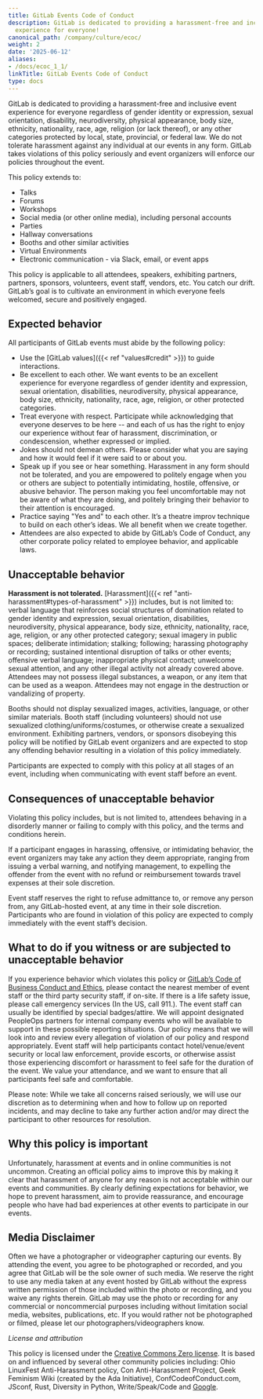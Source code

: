```yaml
---
title: GitLab Events Code of Conduct
description: GitLab is dedicated to providing a harassment-free and inclusive event
  experience for everyone!
canonical_path: /company/culture/ecoc/
weight: 2
date: '2025-06-12'
aliases:
- /docs/ecoc_1_1/
linkTitle: GitLab Events Code of Conduct
type: docs
---
```


GitLab is dedicated to providing a harassment-free and inclusive event experience for everyone regardless of gender identity or expression, sexual orientation, disability, neurodiversity, physical appearance, body size, ethnicity, nationality, race, age, religion (or lack thereof), or any other categories protected by local, state, provincial, or federal law. We do not tolerate harassment against any individual at our events in any form. GitLab takes violations of this policy seriously and event organizers will enforce our policies throughout the event.

This policy extends to:

- Talks
- Forums
- Workshops
- Social media (or other online media), including personal accounts
- Parties
- Hallway conversations
- Booths and other similar activities
- Virtual Environments
- Electronic communication - via Slack, email, or event apps

This policy is applicable to all attendees, speakers, exhibiting partners, partners, sponsors, volunteers, event staff, vendors, etc. You catch our drift. GitLab’s goal is to cultivate an environment in which everyone feels welcomed, secure and positively engaged.

## Expected behavior

All participants of GitLab events must abide by the following policy:

- Use the [GitLab values]({{< ref "values#credit" >}}) to guide interactions.
- Be excellent to each other. We want events to be an excellent experience for everyone regardless of gender identity and expression, sexual orientation, disabilities, neurodiversity, physical appearance, body size, ethnicity, nationality, race, age, religion, or other protected categories.
- Treat everyone with respect. Participate while acknowledging that everyone deserves to be here -- and each of us has the right to enjoy our experience without fear of harassment, discrimination, or condescension, whether expressed or implied.
- Jokes should not demean others. Please consider what you are saying and how it would feel if it were said to or about you.
- Speak up if you see or hear something. Harassment in any form should not be tolerated, and you are empowered to politely engage when you or others are subject to potentially intimidating, hostile, offensive, or abusive behavior. The person making you feel uncomfortable may not be aware of what they are doing, and politely bringing their behavior to their attention is encouraged.
- Practice saying "Yes and" to each other. It’s a theatre improv technique to build on each other’s ideas. We all benefit when we create together.
- Attendees are also expected to abide by GitLab’s Code of Conduct, any other corporate policy related to employee behavior, and applicable laws.

## Unacceptable behavior

**Harassment is not tolerated.** [Harassment]({{< ref "anti-harassment#types-of-harassment" >}}) includes, but is not limited to: verbal language that reinforces social structures of domination related to gender identity and expression, sexual orientation, disabilities, neurodiversity, physical appearance, body size, ethnicity, nationality, race, age, religion, or any other protected category; sexual imagery in public spaces; deliberate intimidation; stalking; following; harassing photography or recording; sustained intentional disruption of talks or other events; offensive verbal language; inappropriate physical contact; unwelcome sexual attention, and any other illegal activity not already covered above.
Attendees may not possess illegal substances, a weapon, or any item that can be used as a weapon. Attendees may not engage in the destruction or vandalizing of property.

Booths should not display sexualized images, activities, language, or other similar materials. Booth staff (including volunteers) should not use sexualized clothing/uniforms/costumes, or otherwise create a sexualized environment. Exhibiting partners, vendors, or sponsors disobeying this policy will be notified by GitLab event organizers and are expected to stop any offending behavior resulting in a violation of this policy immediately.

Participants are expected to comply with this policy at all stages of an event, including when communicating with event staff before an event.

## Consequences of unacceptable behavior

Violating this policy includes, but is not limited to, attendees behaving in a disorderly manner or failing to comply with this policy, and the terms and conditions herein.

If a participant engages in harassing, offensive, or intimidating behavior, the event organizers may take any action they deem appropriate, ranging from issuing a verbal warning, and notifying management, to expelling the offender from the event with no refund or reimbursement towards travel expenses at their sole discretion.

Event staff reserves the right to refuse admittance to, or remove any person from, any GitLab-hosted event, at any time in their sole discretion. Participants who are found in violation of this policy are expected to comply immediately with the event staff’s decision.

## What to do if you witness or are subjected to unacceptable behavior

If you experience behavior which violates this policy or [GitLab’s Code of Business Conduct and Ethics](https://ir.gitlab.com/static-files/7d8c7eb3-cb17-4d68-a607-1b7a1fa1c95d), please contact the nearest member of event staff or the third party security staff, if on-site. If there is a life safety issue, please call emergency services (In the US, call 911.). The event staff can usually be identified by special badges/attire. We will appoint designated PeopleOps partners for internal company events who will be available to support in these possible reporting situations. Our policy means that we will look into and review every allegation of violation of our policy and respond appropriately. Event staff will help participants contact hotel/venue/event security or local law enforcement, provide escorts, or otherwise assist those experiencing discomfort or harassment to feel safe for the duration of the event. We value your attendance, and we want to ensure that all participants feel safe and comfortable.

Please note: While we take all concerns raised seriously, we will use our discretion as to determining when and how to follow up on reported incidents, and may decline to take any further action and/or may direct the participant to other resources for resolution.

## Why this policy is important

Unfortunately, harassment at events and in online communities is not uncommon. Creating an official policy aims to improve this by making it clear that harassment of anyone for any reason is not acceptable within our events and communities.
By clearly defining expectations for behavior, we hope to prevent harassment, aim to provide reassurance, and encourage people who have had bad experiences at other events to participate in our events.

## Media Disclaimer

Often we have a photographer or videographer capturing our events. By attending the event, you agree to be photographed or recorded, and you agree that GitLab will be the sole owner of such media. We reserve the right to use any media taken at any event hosted by GitLab without the express written permission of those included within the photo or recording, and you waive any rights therein. GitLab may use the photo or recording for any commercial or noncommercial purposes including without limitation social media, websites, publications, etc. If you would rather not be photographed or filmed, please let our photographers/videographers know.

*License and attribution*

This policy is licensed under the [Creative Commons Zero license](https://creativecommons.org/publicdomain/zero/1.0/).
It is based on and influenced by several other community policies including: Ohio LinuxFest Anti-Harassment policy, Con Anti-Harassment Project, Geek Feminism Wiki (created by the Ada Initiative), ConfCodeofConduct.com, JSconf, Rust, Diversity in Python, Write/Speak/Code and [Google](https://www.google.com/events/policy/anti-harassmentpolicy.html).
